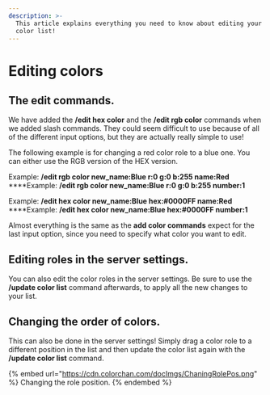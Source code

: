 ```yaml
---
description: >-
  This article explains everything you need to know about editing your color and
  color list!
---
```


# Editing colors

## The edit commands.

We have added the **/edit hex color** and the **/edit rgb color** commands when we added slash commands. They could seem difficult to use because of all of the different input options, but they are actually really simple to use!&#x20;

The following example is for changing a red color role to a blue one. You can either use the RGB version of the HEX version.

Example: **/edit rgb color new\_name:Blue r:0 g:0 b:255 name:Red**\
****Example: **/edit rgb color new\_name:Blue r:0 g:0 b:255 number:1**

Example: **/edit hex color new\_name:Blue hex:#0000FF name:Red**\
****Example: **/edit hex color new\_name:Blue hex:#0000FF number:1**

Almost everything is the same as the **add color commands** expect for the last input option, since you need to specify what color you want to edit.

## Editing roles in the server settings.

You can also edit the color roles in the server settings. Be sure to use the **/update color list** command afterwards, to apply all the new changes to your list.

## Changing the order of colors.

This can also be done in the server settings! Simply drag a color role to a different position in the list and then update the color list again with the **/update color list** command.

{% embed url="https://cdn.colorchan.com/docImgs/ChaningRolePos.png" %}
Changing the role position.
{% endembed %}
